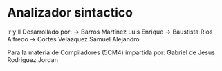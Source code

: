 # Analizador sintactico
lr y ll
Desarrollado por:
-> Barros Martínez Luis Enrique
-> Baustista Rios Alfredo
-> Cortes Velazquez Samuel Alejandro

Para la materia de Compiladores (5CM4) impartida por:
Gabriel de Jesus Rodriguez Jordan
